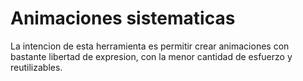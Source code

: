 # Animaciones sistematicas

La intencion de esta herramienta es permitir crear animaciones con bastante libertad de expresion, con la menor cantidad de esfuerzo y reutilizables.